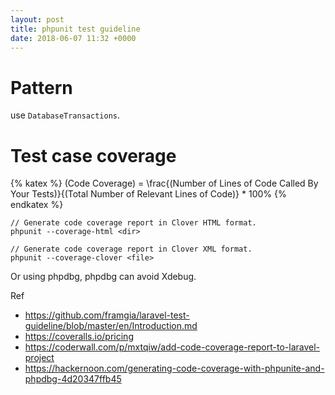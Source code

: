 ```yaml
---
layout: post
title: phpunit test guideline
date: 2018-06-07 11:32 +0000
---
```



# Pattern

use `DatabaseTransactions`. 


# Test case coverage

{% katex %}
(Code Coverage) = \frac{(Number of Lines of Code Called By Your Tests)}{(Total Number of Relevant Lines of Code)} * 100\%
{% endkatex %}



```
// Generate code coverage report in Clover HTML format.
phpunit --coverage-html <dir>

// Generate code coverage report in Clover XML format.
phpunit --coverage-clover <file>
```
Or using phpdbg, phpdbg can avoid Xdebug.


Ref
* https://github.com/framgia/laravel-test-guideline/blob/master/en/Introduction.md
* https://coveralls.io/pricing
* https://coderwall.com/p/mxtqiw/add-code-coverage-report-to-laravel-project
* https://hackernoon.com/generating-code-coverage-with-phpunite-and-phpdbg-4d20347ffb45